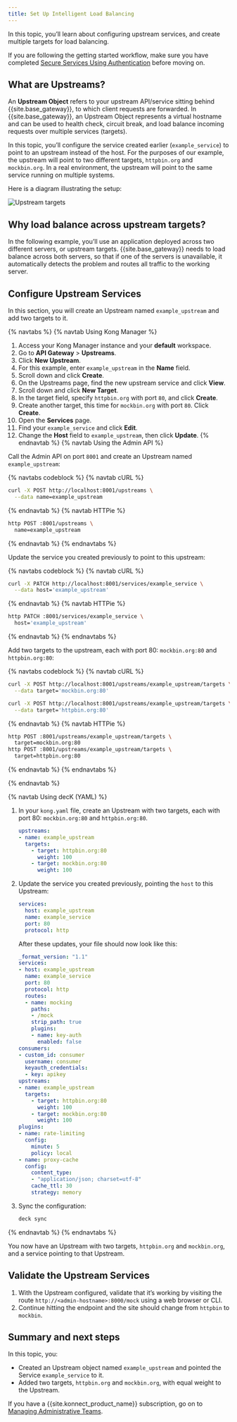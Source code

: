 ```yaml
---
title: Set Up Intelligent Load Balancing
---
```


In this topic, you’ll learn about configuring upstream services, and create multiple targets for load balancing.

If you are following the getting started workflow, make sure you have completed [Secure Services Using Authentication](/gateway/{{page.kong_version}}/get-started/comprehensive/secure-services/) before moving on.

## What are Upstreams?

An **Upstream Object** refers to your upstream API/service sitting behind {{site.base_gateway}}, to which client requests are forwarded. In {{site.base_gateway}}, an Upstream Object represents a virtual hostname and can be used to health check, circuit break, and load balance incoming requests over multiple services (targets).

In this topic, you’ll configure the service created earlier (`example_service`) to point to an upstream instead of the host. For the purposes of our example, the upstream will point to two different targets, `httpbin.org` and `mockbin.org`. In a real environment, the upstream will point to the same service running on multiple systems.

Here is a diagram illustrating the setup:

![Upstream targets](/assets/images/products/gateway/getting-started-guide/upstream-targets.png)

## Why load balance across upstream targets?

In the following example, you’ll use an application deployed across two different servers, or upstream targets. {{site.base_gateway}} needs to load balance across both servers, so that if one of the servers is unavailable, it automatically detects the problem and routes all traffic to the working server.

## Configure Upstream Services

In this section, you will create an Upstream named `example_upstream` and add two targets to it.

{% navtabs %}
{% navtab Using Kong Manager %}

1. Access your Kong Manager instance and your **default** workspace.
2. Go to **API Gateway** > **Upstreams**.
3. Click **New Upstream**.
4. For this example, enter `example_upstream` in the **Name** field.
5. Scroll down and click **Create**.
6. On the Upstreams page, find the new upstream service and click **View**.
7. Scroll down and click **New Target**.
8. In the target field, specify `httpbin.org` with port `80`, and click **Create**.
9. Create another target, this time for `mockbin.org` with port `80`. Click **Create**.
10. Open the **Services** page.
11. Find your `example_service` and click **Edit**.
12. Change the **Host** field to `example_upstream`, then click **Update**.
{% endnavtab %}
{% navtab Using the Admin API %}

Call the Admin API on port `8001` and create an Upstream named `example_upstream`:

<!-- codeblock tabs -->
{% navtabs codeblock %}
{% navtab cURL %}
```sh
curl -X POST http://localhost:8001/upstreams \
  --data name=example_upstream
```
{% endnavtab %}
{% navtab HTTPie %}    
```sh
http POST :8001/upstreams \
  name=example_upstream
```
{% endnavtab %}
{% endnavtabs %}
<!-- end codeblock tabs -->

Update the service you created previously to point to this upstream:

<!-- codeblock tabs -->
{% navtabs codeblock %}
{% navtab cURL %}
```sh
curl -X PATCH http://localhost:8001/services/example_service \
  --data host='example_upstream'
```
{% endnavtab %}
{% navtab HTTPie %}    
```sh
http PATCH :8001/services/example_service \
  host='example_upstream'
```
{% endnavtab %}
{% endnavtabs %}
<!-- end codeblock tabs -->

Add two targets to the upstream, each with port 80: `mockbin.org:80` and
`httpbin.org:80`:

<!-- codeblock tabs -->
{% navtabs codeblock %}
{% navtab cURL %}
```sh
curl -X POST http://localhost:8001/upstreams/example_upstream/targets \
  --data target='mockbin.org:80'

curl -X POST http://localhost:8001/upstreams/example_upstream/targets \
  --data target='httpbin.org:80'
```
{% endnavtab %}
{% navtab HTTPie %}    
```sh
http POST :8001/upstreams/example_upstream/targets \
  target=mockbin.org:80
http POST :8001/upstreams/example_upstream/targets \
  target=httpbin.org:80
```
{% endnavtab %}
{% endnavtabs %}
<!-- end codeblock tabs -->

{% endnavtab %}

{% navtab Using decK (YAML) %}
1. In your `kong.yaml` file, create an Upstream with two targets, each with port
80: `mockbin.org:80` and `httpbin.org:80`.

    ``` yaml
    upstreams:
    - name: example_upstream
      targets:
        - target: httpbin.org:80
          weight: 100
        - target: mockbin.org:80
          weight: 100
    ```

2. Update the service you created previously, pointing the `host` to this
Upstream:

    ``` yaml
    services:
      host: example_upstream
      name: example_service
      port: 80
      protocol: http
    ```

    After these updates, your file should now look like this:

    ``` yaml
    _format_version: "1.1"
    services:
    - host: example_upstream
      name: example_service
      port: 80
      protocol: http
      routes:
      - name: mocking
        paths:
        - /mock
        strip_path: true
        plugins:
        - name: key-auth
          enabled: false
    consumers:
    - custom_id: consumer
      username: consumer
      keyauth_credentials:
      - key: apikey
    upstreams:
    - name: example_upstream
      targets:
        - target: httpbin.org:80
          weight: 100
        - target: mockbin.org:80
          weight: 100
    plugins:
    - name: rate-limiting
      config:
        minute: 5
        policy: local
    - name: proxy-cache
      config:
        content_type:
        - "application/json; charset=utf-8"
        cache_ttl: 30
        strategy: memory
    ```

3. Sync the configuration:

    ``` bash
    deck sync
    ```
{% endnavtab %}
{% endnavtabs %}

You now have an Upstream with two targets, `httpbin.org` and `mockbin.org`, and a service pointing to that Upstream.

## Validate the Upstream Services

1. With the Upstream configured, validate that it’s working by visiting the route `http://<admin-hostname>:8000/mock` using a web browser or CLI.
2. Continue hitting the endpoint and the site should change from `httpbin` to `mockbin`.

## Summary and next steps

In this topic, you:

* Created an Upstream object named `example_upstream` and pointed the Service `example_service` to it.
* Added two targets, `httpbin.org` and `mockbin.org`, with equal weight to the Upstream.

If you have a {{site.konnect_product_name}} subscription, go on to [Managing Administrative Teams](/gateway/{{page.kong_version}}/get-started/comprehensive/manage-teams/).
